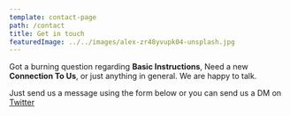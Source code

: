 ```yaml
---
template: contact-page
path: /contact
title: Get in touch
featuredImage: ../../images/alex-zr48yvupk04-unsplash.jpg
---
```


Got a burning question regarding **Basic Instructions**, Need a new **Connection To Us**, or just anything in general. We are happy to talk.

Just send us a message using the form below or you can send us a DM on [Twitter]()
